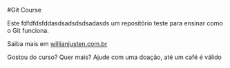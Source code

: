 #Git Course

Este fdfdfdsfddasdsadsdsdsadasds um repositório teste para ensinar como o Git funciona.

Saiba mais em [willianjusten.com.br](http:/willianjusten.com.br)


Gostou do curso? Quer mais? Ajude com uma doação, até um café é válido

